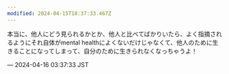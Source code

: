 ```yaml
---
modified: 2024-04-15T18:37:33.467Z
---
```


<p>本当に、他人にどう見られるかとか、他人と比べてばかりいたら、よく指摘されるようにそれ自体がmental healthによくないだけじゃなくて、他人のために生きることになってしまって、自分のために生きられなくなっちゃうよ！</p>

&mdash; 2024-04-16 03:37:33 JST

<!-- Original URL: https://mastodon.social/@sakuramochi0/112276685027402110-->
